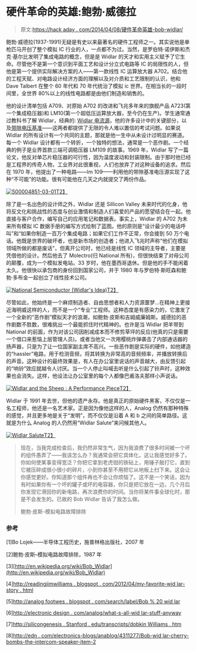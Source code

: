 # 硬件革命的英雄:鲍勃·威德拉

> 原文:[https://hack aday . com/2014/04/08/硬件革命英雄-bob-widlar/](https://hackaday.com/2014/04/08/heroes-of-hardware-revolution-bob-widlar/)

鲍勃·威德拉(1937-1991)无疑是有史以来最著名的硬件工程师之一。其实说他是单枪匹马开创了整个模拟 IC 行业的人，一点都不为过。当然，是罗伯特·诺伊斯和杰克·基尔比发明了集成电路的概念，但是是 Widlar 的天才和实用主义赋予了它生命。尽管他不是第一个意识到平面工艺和设计分立式电路等 IC 的局限性的人，但他是第一个提供实际解决方案的人——第一款线性 IC 运算放大器 A702。结合他的工程天赋、对电路设计经济方面的理解以及对介质和工艺限制的认识，他和 Dave Talbert 在整个 60 年代和 70 年代统治了模拟 ic 世界。在相当长的一段时间里，全世界 80%以上的线性电路都是由他们制造和销售的。

他的设计清单包括 A709、对原始 A702 的改进和飞兆多年来的旗舰产品 A723(第一个集成稳压器)和 LM10(第一个超低压运算放大器，至今仍在生产)。学生通常通过教科书了解 Widlar，经典的: [Widlar 电流源](http://en.wikipedia.org/wiki/Widlar_current_source)，他的许多设计中的关键部分，以及[带隙电压基准](http://en.wikipedia.org/wiki/Bandgap_voltage_reference)——这两者都提供了无限的令人难以置信的考试问题。如果说 Widlar 的所有设计有一个共同的主题，那就是他一生中从未设计过明显的赛道。每一个 Widlar 设计都有一个转折，一个独特的想法，通常是一个恶作剧。一个经典的例子是业界首款三端可调稳压器 LM109 的故事。1969 年，Widlar 写了一篇论文，他反对单芯片稳压器的可行性，因为温度波动和封装限制。由于那时他已经是工程界的传奇人物，工业界对此很重视，人们也放弃了对这种设备的追求。然后在 1970 年，他提出了一种电路——lm 109——利用他的带隙基准电压源实现了这种“不可能”的功能。很有可能他在几天之内就提交了两份作品。

[![500004851-03-01](../Images/393ba2b7506d2b88f6b7dc814243f00d.png)T2】](http://hackaday.com/wp-content/uploads/2014/04/500004851-03-01.jpeg)

除了是一名出色的设计师之外，Widlar 还是 Sillicon Valley 未来时代的化身，他将反文化和挑战性的态度与创业激情和制造人们喜爱的产品的愿望结合在一起。他直接与客户合作，编写自己的应用笔记和数据表。事实上，Widlar 的 A702 为未来所有模拟 IC 数据手册的编写方式绘制了蓝图。他的原则是“设计最少的电话呼叫”和“如果你制造一百万个集成电路；如果它们工作不正常，你会接到 50 万个电话。他既是世界的破坏者，也是新市场的创造者；他进入飞兆时声称“他们在模拟领域所做的都是废话”，但离开公司时，他已经是线性 IC 领域的主导者，主要是凭借他的设计。然后他去了 Molectro(归 National 所有)，但很快结束了对母公司的颠覆，成为一个模拟发电站。33 岁时，他在墨西哥退休。但是他的手不能闲着太久。他很快以承包商的身份回到国家公司，并于 1980 年与罗伯特·斯旺森和鲍勃·多布金一起创立了线性技术公司。

[![National Semiconductor (Widlar's Idea)](../Images/d9f88197bc61174b9018772889787495.png)T2】](http://hackaday.com/wp-content/uploads/2014/04/national-ad.jpg)

尽管如此，他始终是一个麻烦制造者、自由思想者和人力资源噩梦…在精神上更接近海明威这样的人，而不是一个“专业”工程师。这种态度是有感染力的，它激发了一个全新的“恶作剧”模拟天才的浪潮，如鲍勃·皮斯和吉姆威廉姆斯。威德拉的恶作剧数不胜数，很难挑出一个最能抓住时代精神的。也许是当 Widlar 把羊带到 National 的前面，作为对该公司因削减成本而不修剪草坪的反应(他真的只是需要一个借口来惹恼上层管理人员)。或者当他又一次用樱桃炸弹袭击了内部通话器的扬声器，只是为了让一位国家副主席不高兴。一些恶作剧是实际的硬件，如他建造的“hassler”电路，用于检测音频，将其转换为非常高的音频频率，并播放转换后的声音。这种设计的最终效果是，有人在办公室里说话的声音越大，由反馈引起的“响铃”效应就越令人讨厌。当一个人停止叫喊去听是什么引起了铃声时，这种效果也会消失。这样，他设法让办公室里的每个人都像巴甫洛夫那样小声说话。

[![Widlar and the Sheep : A Performance Piece](../Images/95e39f26126ad03fb96ce1d6b3f8e010.png)T2】](http://hackaday.com/wp-content/uploads/2014/04/sjnewssheepstory.jpg)

Widlar 于 1991 年去世，但他的遗产永存。他是真正的原始硬件黑客，不仅仅是一名工程师，他还是一名艺术家。正是因为像他这样的人，Analog 仍然有那种特殊的感觉，并且更多地是关于“发明”，而不仅仅是沿着 A 和 b 之间的简单路径。这就是为什么 Analog 的人仍然用“Widlar Salute”来问候其他人。

[![Widlar Salute](../Images/7b199581e85badc31cc709cff9166945.png)T2】](http://hackaday.com/wp-content/uploads/2014/04/widlarize2.jpg)

> 现在，当我完成检查后，我仍然非常生气，因为我浪费了很多时间被一个坏的组件愚弄了——我该怎么办？我通常会把它具体化，这让我感觉好多了。你如何使某事变得宽泛？你把它拿到老虎钳的铁砧上，用锤子敲打它，直到它被压碎成很小很小的碎片，小到你甚至不用把它从地板上扫下来。这会让你感觉更好。你知道那个组件再也不会让你烦恼了。这不是一个笑话，因为有时如果你有一个坏的罐子或坏的电容器，你只是把它放在一边，几个月后你发现它滑回你的新电路，再次浪费你的时间。当你将某件事全球化时，那是不会发生的。已故的 Bob Widlar 告诉了我怎么做。
> 
> 鲍勃·皮斯-模拟电路故障排除

### 参考

[1]Bo Lojek——半导体工程历史，施普林格出版社，2007 年

[2]鲍勃·皮斯–模拟电路故障排除，1987 年

[3][http://en.wikipedia.org/wiki/Bob_Widlar](http://en.wikipedia.org/wiki/Bob_Widlar)

[4][http://readingjimwilliams . blogspot . com/2012/04/my-favorite-wid lar-story . html](http://readingjimwilliams.blogspot.com/2012/04/my-favorite-widlar-story.html)

[5][http://analog footwes . blogspot . com/search/label/Bob % 20 wid lar](http://analogfootsteps.blogspot.com/search/label/Bob%20Widlar)

[6][http://electronic design . com/analog/what-s-all-wid lar-stuff-anyway](http://electronicdesign.com/analog/what-s-all-widlar-stuff-anyhow)

[7][http://silicongenesis . Stanford . edu/transcripts/dobkin Williams . htm](http://silicongenesis.stanford.edu/transcripts/dobkinwilliams.htm)

[8][http://edn . com/electronics-blogs/anablog/4311277/Bob-wid lar-cherry-bombs-the-intercom-speaker-item-2](http://edn.com/electronics-blogs/anablog/4311277/Bob-Widlar-cherry-bombs-the-intercom-speaker-item-2)